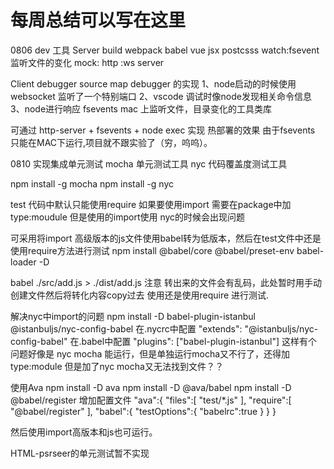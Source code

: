 # 每周总结可以写在这里

0806 
dev 工具
Server
   build webpack babel vue jsx postcsss
   watch:fsevent  监听文件的变化
   mock:
   http :ws server 

   Client 
     debugger
     source map
debugger 的实现 
1、node启动的时候使用websocket 监听了一个特别端口 
2、vscode 调试时像node发现相关命令信息
3、node进行响应
fsevents mac 上监听文件，目录变化的工具类库

可通过 http-server + fsevents + node exec 实现 热部署的效果  由于fsevents 只能在MAC下运行,项目就不跟实验了（穷，呜呜）。


0810 实现集成单元测试
mocha 单元测试工具
nyc  代码覆盖度测试工具

npm install -g mocha
npm install -g nyc 


test 代码中默认只能使用require 如果要使用import 需要在package中加type:moudule 但是使用的import使用 nyc的时候会出现问题

可采用将import 高级版本的js文件使用babel转为低版本，然后在test文件中还是使用require方法进行测试
npm install @babel/core  @babel/preset-env  babel-loader -D 

babel ./src/add.js > ./dist/add.js  注意 转出来的文件会有乱码，此处暂时用手动创建文件然后将转化内容copy过去
使用还是使用require 进行测试.

解决nyc中import的问题
npm install -D  babel-plugin-istanbul  @istanbuljs/nyc-config-babel 
在.nycrc中配置 "extends": "@istanbuljs/nyc-config-babel"
在.babel中配置  "plugins": ["babel-plugin-istanbul"]
这样有个问题好像是 nyc mocha 能运行，但是单独运行mocha又不行了，还得加type:module 但是加了nyc mocha又无法找到文件？？

使用Ava 
npm install -D ava 
npm install -D @ava/babel
npm install -D @babel/register 
增加配置文件
 "ava":{
    "files":[
      "test/*.js"
    ],
    "require":[
      "@babel/register"
    ],
    "babel":{
      "testOptions":{
        "babelrc":true
      }
    }
  }

然后使用import高版本和js也可运行。

HTML-psrseer的单元测试暂不实现